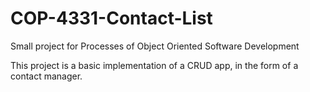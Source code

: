 # COP-4331-Contact-List
Small project for Processes of Object Oriented Software Development

This project is a basic implementation of a CRUD app, in the form of a contact manager. 
